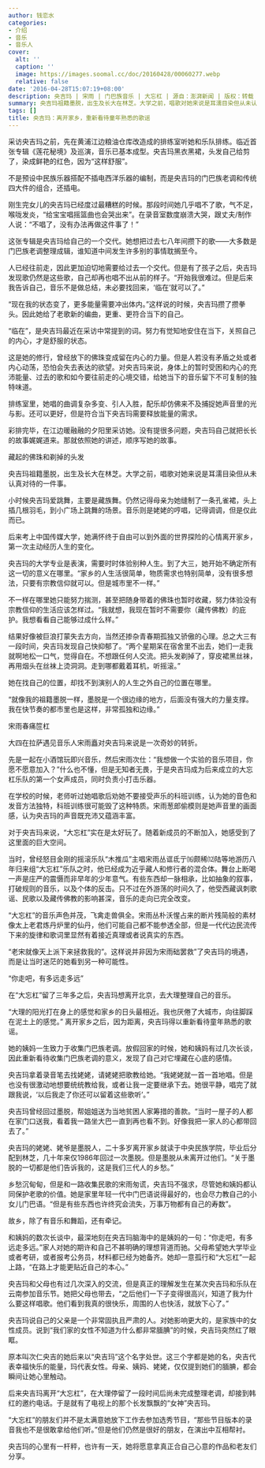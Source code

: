 ```yaml
---
author: 钱恋水
categories:
- 介绍
- 音乐
- 音乐人
cover:
  alt: ''
  caption: ''
  image: https://images.soomal.cc/doc/20160428/00060277.webp
  relative: false
date: '2016-04-28T15:07:19+08:00'
description: 央吉玛 | 宋雨 | 门巴族音乐 | 大忘杠 | 源自：澎湃新闻 | 版权：转载 |  平均/总评分：10.00/100
summary: 央吉玛祖籍墨脱，出生及长大在林芝。大学之前，唱歌对她来说是耳濡目染但从未认真对待的一件事。小时候央吉玛爱跳舞，主要是藏族舞。仍然记得母亲为她缝制了一条孔雀裙，头上插几根羽毛，到小广场上跳舞的场景……
tags: []
title: 央吉玛：离开家乡，重新看待童年熟悉的歌谣
---
```


采访央吉玛之前，先在黄浦江边粮油仓库改造成的排练室听她和乐队排练。临近首张专辑《莲花秘境》及巡演，音乐已基本成型。央吉玛黑衣黑裙，头发自己给剪了，染成鲜艳的红色，因为“这样舒服”。

不是预设中民族乐器搭配不插电西洋乐器的编制，而是央吉玛的门巴族老调和传统四大件的组合，还插电。

刚生完女儿的央吉玛已经度过最糟糕的时候。那段时间她几乎唱不了歌，气不足，喉咙发炎，“给宝宝唱摇篮曲也会哭出来”。在录音室数度崩溃大哭，跟丈夫/制作人说：“不唱了，没有办法再做这件事了！”

这张专辑是央吉玛给自己的一个交代。她想把过去七八年间攒下的歌――大多数是门巴族老调整理成辑，谁知道中间发生许多别的事情耽搁至今。

人已经往前走，因此更加迫切地需要给过去一个交代。但是有了孩子之后，央吉玛发现歌仍然是这些歌，自己却再也唱不出从前的样子。“开始我很难过。但是后来我告诉自己，音乐不是做总结，未必要找回来，‘临在’就可以了。”

“现在我的状态变了，更多能量需要冲出体内。”这样说的时候，央吉玛攒了攒拳头。因此她给了老歌新的编曲，更重、更符合当下的自己。

“临在”，是央吉玛最近在采访中常提到的词。努力有觉知地安住在当下，关照自己的内心，才是舒服的状态。

这是她的修行，曾经放下的佛珠变成留在内心的力量。但是人若没有矛盾之处或者内心动荡，恐怕会失去表达的欲望。对央吉玛来说，身体上的暂时受困和内心的充沛能量、过去的歌和如今要往前走的心境交错，给她当下的音乐留下不可复制的独特味道。

排练室里，她唱的曲调复杂多变、引人入胜，配乐却仿佛来不及捕捉她声音里的光与影。还可以更好，但是符合当下央吉玛需要释放能量的需求。

彩排完毕，在江边暖融融的夕阳里采访她。没有提很多问题，央吉玛自己就把长长的故事娓娓道来。那就依照她的讲述，顺序写她的故事。

藏起的佛珠和剃掉的头发

央吉玛祖籍墨脱，出生及长大在林芝。大学之前，唱歌对她来说是耳濡目染但从未认真对待的一件事。

小时候央吉玛爱跳舞，主要是藏族舞。仍然记得母亲为她缝制了一条孔雀裙，头上插几根羽毛，到小广场上跳舞的场景。音乐则是姥姥的哼唱，记得调调，但是仅此而已。

后来考上中国传媒大学，她满怀终于自由可以到外面的世界探险的心情离开家乡，第一次主动经历人生的变化。

央吉玛的大学专业是表演，需要时时体验别种人生。到了大三，她开始不确定所有这一切的意义在哪里。“家乡的人生活很简单，物质需求也特别简单，没有很多想法，只要有宗教信仰就可以。但是城市里不一样。”

不一样在哪里她只能努力揣测，甚至把随身带着的佛珠也暂时收藏，努力体验没有宗教信仰的生活应该怎样过。“我就想，我现在暂时不需要你（藏传佛教）的庇护。我想看看自己能够过成什么样。”

结果好像被巨浪打蒙失去方向，当然还掺杂青春期孤独又骄傲的心理。总之大三有一段时间，央吉玛发现自己快抑郁了。“两个星期呆在宿舍里不出去，她们一走我就啊地松一口气，觉得自在。不想跟任何人交流。把头发剃掉了，穿皮裙黑丝袜，再用烟头在丝袜上烫洞洞。走到哪都戴着耳机，听摇滚。”

她在找自己的位置，却找不到演别人的人生之外自己的位置在哪里。

“就像我的祖籍墨脱一样，墨脱是一个很边缘的地方，后面没有强大的力量支撑。我在快节奏的都市里也是这样，非常孤独和边缘。”

宋雨春痛笸杠

大四在拉萨遇见音乐人宋雨矗对央吉玛来说是一次奇妙的转折。

先是一起在小酒馆玩即兴音乐，然后宋雨次仕：“我想做一个实验的音乐项目，你愿不愿意加入？”什么也不懂，但是无知者无畏，于是央吉玛成为后来成立的大忘杠乐队的第一个女声成员，同时负责小打击乐器。

在学校的时候，老师听过她唱歌后劝她不要接受声乐的科班训练，认为她的音色和发音方法独特，科班训练很可能毁了这种特质。宋雨葱郎偷模则是她声音里的画面感，认为央吉玛的声音既充沛又蕴涵丰富。

对于央吉玛来说，“大忘杠”实在是太好玩了。随着新成员的不断加入，她感受到了这里面的巨大空间。

当时，曾经怒目金刚的摇滚乐队“木推瓜”主唱宋雨丛诓氐亍⒃颇稀⑿陆等地游历八年归来组“大忘杠”乐队之时，他已经成为近乎藏人和修行者的混合体。舞台上断喝一声是庄严的震慑而非早年的少年意气。有些东西却一脉相承，比如抽象的叙事，打破规则的音乐，以及个体的反击。只不过在外游荡的时间久了，他受西藏讽刺歌谣、民歌以及藏传佛教的影响甚深，音乐的走向已完全改变。

“大忘杠”的音乐声色并茂，飞禽走兽俱全。宋雨丛朴沃惺占来的断片残简般的素材像太上老君炼丹炉里的仙丹，他们可能自己都不能参透全部，但是一代代边民流传下来的旋律和歌词里显然有着接近真理或者说真实的东西。

“老宋就像天上派下来拯救我的”。这样说并非因为宋雨础罢救”了央吉玛的境遇，而是让当时迷茫的她看到另一种可能性。

“你走吧，有多远走多远”

在“大忘杠”留了三年多之后，央吉玛想离开北京，去大理整理自己的音乐。

“大理的阳光打在身上的感觉和家乡的日头最相近。我也厌倦了大城市，向往脚踩在泥土上的感觉。”
离开家乡之后，因为距离，央吉玛得以重新看待童年熟悉的歌谣。

她的姨妈一生致力于收集门巴族老调。放假回家的时候，她和姨妈有过几次长谈，因此重新看待收集门巴族老调的意义，发现了自己对它埋藏在心底的感情。

央吉玛拿着录音笔去找姥姥，请姥姥把歌教给她。“我姥姥就一首一首地唱。但是也没有很激动地想要统统教给我，或者让我一定要继承下去。她很平静，唱完了就跟我说，‘以后我走了你还可以留着这些歌听’。”

央吉玛曾经回过墨脱，帮姐姐送为当地贫困人家筹措的善款。“当时一屋子的人都在家门口送我，看着我一路坐大巴一直到再也看不到。好像我把一家人的心都带回去了。”

央吉玛的姥姥、姥爷是墨脱人，二十多岁离开家乡就读于中央民族学院，毕业后分配到林芝，几十年来仅1986年回过一次墨脱。但是墨脱从未离开过他们。“关于墨脱的一切都是他们告诉我的，这是我们三代人的乡愁。”

乡愁沉甸甸，但是和一路收集民歌的宋雨匆谎，央吉玛不强求，尽管她和姨妈都认同保护老歌的价值。她是家里年轻一代中门巴语说得最好的，也会尽力教自己的小女儿门巴语。“但是有些东西也许终究会流失，万事万物都有自己的寿数”。

故乡，除了有音乐和舞蹈，还有牵记。

和姨妈的数次长谈中，最深地刻在央吉玛脑海中的是姨妈的一句：“你走吧，有多远走多远。”家人对她的期许和自己不甚明确的理想背道而驰。父母希望她大学毕业或者考研，或者报考公务员，材料都已经为她备齐。她却一意孤行和“大忘杠”一起上路，“在路上才能更贴近自己的本心。”

央吉玛和父母也有过几次深入的交流，但是真正的理解发生在某次央吉玛和乐队在云南参加音乐节。她把父母也带去，“之后他们一下子变得很高兴，知道了我为什么要这样唱歌。他们看到我真的很快乐，周围的人也快活，就放下心了。”

央吉玛说自己的父亲是一个非常固执且严肃的人。对她影响更大的，是家族中的女性成员。说到“我们家的女性不知道为什么都非常腼腆”的时候，央吉玛突然红了眼眶。

原本叫次仁央吉的她后来以“央吉玛”这个名字处世。这三个字都是她的名，央吉代表幸福快乐的能量，玛代表女性。母亲、姨妈、姥姥，仅仅提到她们的腼腆，都会瞬间让她心里触动。

后来央吉玛离开“大忘杠”，在大理停留了一段时间后尚未完成整理老调，却接到韩红的邀约电话。于是就有了电视上的那个长发飘飘的“女神”央吉玛。

“大忘杠”的朋友们并不是太满意她放下工作去参加选秀节目，“那些节目版本的录音我也不是很敢拿给他们听。”但是他们仍然是很好的朋友，在演出中互相帮衬。

央吉玛的心里有一杆秤，也许有一天，她将愿意拿真正合自己心意的作品和老友们分享。